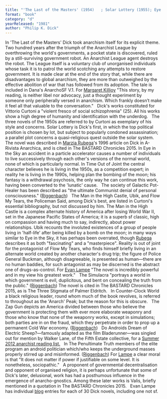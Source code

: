 ```yaml
---
title: "'The Last of the Masters' (1954)   ; Solar Lottery (1955); Eye in the Sky (1957); Galactic  Pot-Healer  (1959); Time Out of  Joint (1959); The Man in the High Castle (1962); The Penultimate  Truth (1964);  The Simulacra (1964);  The Three Stigmata of Palmer  Eldritch  (1965);  Counter-Clock  World (1967); The Zap Gun (1967); Do Androids Dream of Electric  Sheep? (1968); Ubik (1969); Flow My Tears, the Policeman Said  (1974); Valis"
format: "book"
category: "d"
yearReleased: "1981"
author: "Philip K. Dick"
---
```

In 'The Last of the Masters' Dick took anarchism itself for its explicit theme. Two hundred years after the triumph of the Anarchist League by overthrowing the world's governments, a pocket state is discovered, ruled by a still-surviving government robot. An Anarchist League agent destroys the robot. The League itself is a voluntary club of unorganised individuals whose task it is to patrol the world scotching any attempts to restore government. It is made clear at the end of the story that, while there are disadvantages to global anarchism, they are more than outweighed by the effective abolition of war that has followed from its adoption. The tale is included in Dana's  AnarchoSF V.1. For <a href="http://www.anarchogeekreview.com/books/the-last-of-the-masters-by-philip-k-dick"> Margaret Killjoy</a> "This story, by my reading, is neither libel nor advocacy,  just a thought experiment by someone only peripherally versed in anarchism.  Which frankly doesn’t make it feel all that valuable to the conversation."
 
Dick's works constituted for Vittorio Curtoni a "violent  fresco of social schizophrenia" (25). All his works show a high degree of  humanity and identification with the underdog.
 
The three novels of the 1950s are referred to  by Curtoni as exemplary of his style and concerns. Solar Lottery is  Dick's first, in which the top political position is chosen by lot, but subject  to popularly condoned assassination; a parallel plot concerns a quasi-religious  quest outside the solar system. The novel was described in <a href="http://www.arivista.org/index.php?nr=228&amp;pag=228_10.htm&amp;key=solar lottery"> Marzia Rubega</a>'s 1996 article on Dick in A-Rivista Anarchica, and is cited in The BASTARD Chronicles  2015. In Eye in the Sky an accident in a  particle accelerator causes a number of individuals to live successively through  each other's versions of the normal world, none of which is particularly normal.  In Time Out of Joint the central character believes he is living in the  1950s, as a competition expert; in reality he is living in the 1990s, helping  plan the bombing of the moon; his fantasy is a withdrawal psychosis, the only  way he can continue this work, having been converted to the 'lunatic' cause.
 
The society of Galactic Pot-Healer has  been described as "the ultimate Communist denial of personal consciousness." (<a href="http://mises.org/daily/5089">Riggenbach</a>)
 
The Man in the High Castle, Ubik, and Flow My Tears, the Policeman Said, among Dick's best, are listed in  Curtoni's essential bibliography, but not discussed by him. The Man in the  High Castle is a complex alternate history of America after losing World War  II, set in the Japanese Pacific States of America; it is a superb sf classic,  high on compassion and having much to say, indirectly, about power  relationships. Ubik recounts the involuted existences of a group of  people living in 'half-life' after being killed by a bomb on the moon; in many  ways similar to Eye in the Sky, it has perhaps been overrated, though <a href="http://www.arivista.org/index.php?nr=228&amp;pag=228_10.htm&amp;key=solar lottery"> Rubega</a> describes it as both "fascinating" and a "masterpiece". Reality is  out of joint for the protagonist of Flow My Tears, who finds himself  briefly living in an alternate world created by another character's drug trip;  the figure of Police General Buckman, although disagreeable, is presented as  human—there are no human baddies, for such antagonist as may be discerned is the  abstract one of drugs-as-control. For <a href="http://tashqueedagg.wordpress.com/2013/05/02/philip-k-dick-flow-my-tears-the-policeman-said-1974-class-and-the-police-state/"> Evan Lampe</a> "The novel is incredibly powerful and in my view his greatest  work."
 
The Simulacra "portrays a world in  which government is evil, duplicitous, and bent on concealing the truth from the  public." (<a href="http://mises.org/daily/5089">Riggenbach</a>) The novel  is cited in The BASTARD Chronicles 2015, as is The Three Stigmata of  Palmer Eldritch.
 
In Counter-Clock World a black  religious leader, round whom much of the book revolves, is referred to  throughout as the 'Anarch' Peak; but the reason for this is obscure.
 
The Zap Gun depicts an America divided  between those who believe the government is protecting them with ever more  elaborate weaponry and those who know that none of the weaponry works, except in  simulations; both parties are in on the fraud, which they perpetrate in order to  prop up a permanent Cold War economy. (<a href="http://mises.org/daily/5089">Riggenbach</a>)
 
Do Androids Dream of Electric Sheep?—famously  adapted as the film Bladerunner—was singled out for mention by Walker  Lane, of the Fifth Estate collective, for a <a href="http://www.fifthestate.org/archive/387-summer-2012/anarchist-reading-list-fifth-estate-staff/"> Summer 2012 anarchist reading list.</a>
 
In The Penultimate Truth members of  the elite program an android politician which/who keeps the underground  masses properly stirred up and misinformed. (<a href="http://mises.org/daily/5089">Riggenbach</a>)  For <a href="http://tashqueedagg.wordpress.com/2013/04/22/615/">Lampe</a> a  clear moral is that "It does not matter if power if justifiable on some level.  It is nonetheless, sociopathic."
 
A  proponent of governmental decentralisation and opponent of organised religion,  it is perhaps unfortunate that some of Dick's later, delusional, work has had a  posthumous influence in the emergence of anarcho-gnostics. Among these later  works is Valis, briefly mentioned in a quotation in The BASTARD  Chronicles 2015.
 
Evan Lampe has individual <a href="http://tashqueedagg.wordpress.com/index/">blog</a> entries for each of  30 Dick novels, including one not sf.